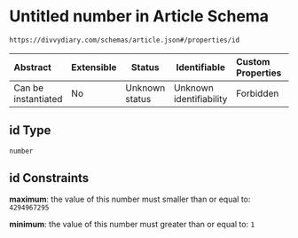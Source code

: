 # Untitled number in Article Schema

```txt
https://divvydiary.com/schemas/article.json#/properties/id
```

| Abstract            | Extensible | Status         | Identifiable            | Custom Properties | Additional Properties | Access Restrictions | Defined In                                                   |
| :------------------ | ---------- | -------------- | ----------------------- | :---------------- | --------------------- | ------------------- | ------------------------------------------------------------ |
| Can be instantiated | No         | Unknown status | Unknown identifiability | Forbidden         | Allowed               | none                | [article.json\*](../out/article.json "open original schema") |

## id Type

`number`

## id Constraints

**maximum**: the value of this number must smaller than or equal to: `4294967295`

**minimum**: the value of this number must greater than or equal to: `1`
